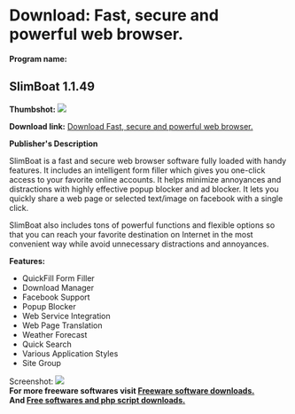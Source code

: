 # Download: Fast, secure and powerful web browser.

**Program name:**

## SlimBoat 1.1.49

  
**Thumbshot:** ![](http://www.freewarefiles.com/screenshot/slimboat_md.jpg)   
  
**Download link:** [Download Fast, secure and powerful web browser.](http://freesoftwares.boysofts.com/SlimBoat_program_77080.html)  
  


**Publisher's Description**  
  


SlimBoat is a fast and secure web browser software fully loaded with handy features. It includes an intelligent form filler which gives you one-click access to your favorite online accounts. It helps minimize annoyances and distractions with highly effective popup blocker and ad blocker. It lets you quickly share a web page or selected text/image on facebook with a single click. 

SlimBoat also includes tons of powerful functions and flexible options so that you can reach your favorite destination on Internet in the most convenient way while avoid unnecessary distractions and annoyances.

**Features:**

  * QuickFill Form Filler 
  * Download Manager 
  * Facebook Support 
  * Popup Blocker 
  * Web Service Integration 
  * Web Page Translation 
  * Weather Forecast 
  * Quick Search 
  * Various Application Styles 
  * Site Group 

  
  
Screenshot: ![](http://www.freewarefiles.com/screenshot/slimboat.jpg)   
**For more freeware softwares visit [Freeware software downloads.](http://freesoftwares.boysofts.com/)**   
**And [Free softwares and php script downloads.](http://www.boysofts.com/)**
